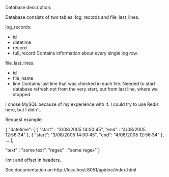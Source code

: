 Database description:

Database consists of two tables: log_records and file_last_lines.

log_records:
- id
- datetime
- record
- full_record
Contains information about every single log row.

file_last_lines:
- id
- file_name
- line
Contains last line that was checked in each file. Needed to start database refresh
not from the very start, but from last line, where we stopped.

I chose MySQL because of my experience with it. I could try to use Redis here, but I didn't.

Request example:

{
   "datetime": [
        {
            "start" : "3/08/2005 14:00:45",
            "end" : "4/08/2005 12:56:34"
        },
        {
            "start": "3/08/2005 14:00:45",
            "end": "4/08/2005 12:56:34"
        },
        ...
   ],

   "text" : "some text",
   "regex" : "some regex"
}

limit and offset in headers.

See documentation on http://localhost:8051/apidoc/index.html